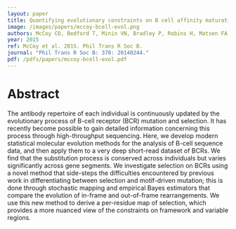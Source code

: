 ```yaml
---
layout: paper
title: Quantifying evolutionary constraints on B cell affinity maturation
image: /images/papers/mccoy-bcell-evol.png
authors: McCoy CO, Bedford T, Minin VN, Bradley P, Robins H, Matsen FA.
year: 2015
ref: McCoy et al. 2015. Phil Trans R Soc B.
journal: "Phil Trans R Soc B: 370: 20140244."
pdf: /pdfs/papers/mccoy-bcell-evol.pdf
---
```


# Abstract

The antibody repertoire of each individual is continuously updated by the evolutionary process of B-cell receptor (BCR) mutation and selection. It has recently become possible to gain detailed information concerning this process through high-throughput sequencing. Here, we develop modern statistical molecular evolution methods for the analysis of B-cell sequence data, and then apply them to a very deep short-read dataset of BCRs. We find that the substitution process is conserved across individuals but varies significantly across gene segments. We investigate selection on BCRs using a novel method that side-steps the difficulties encountered by previous work in differentiating between selection and motif-driven mutation; this is done through stochastic mapping and empirical Bayes estimators that compare the evolution of in-frame and out-of-frame rearrangements. We use this new method to derive a per-residue map of selection, which provides a more nuanced view of the constraints on framework and variable regions.
